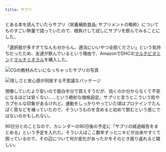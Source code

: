 ```yaml
---
title: サプリ
---
```

とある本を読んでいたらサプリ（栄養補助食品; サプリメントの略称）についてものすごい熱量で語っていたので、根負けして試しにサプリを飲んでみることにした。

「選択肢が多すぎてなんも分からん、適当にいいやつ全部ください」という気持ちだったため、友達が飲んでいるという理由で、AmazonでDHCの[マルチビタミン](https://www.amazon.co.jp/dp/B00GX1E3R6?th=1)と[マルチミネラル](https://www.amazon.co.jp/dp/B01MSSWA5K)を購入した。

![](https://lh4.googleusercontent.com/CXNVEHTVfvjC5vaHlBB-D6aeVdP0_cNvFxSP24nkm4hTxEYxgfV6CBdQ71Bs7Qo7u6cBgI2lJ5XUCQHUwmJkE6WfnHwudv4hBFoMCyVyc2uR8q5RMkbLXFKVAc6AbbLsakF4hSOKP1jgbzXTd41F-zCnb-EbRPLPY8OKFurdhjX7t5H14EuRBTOkGtMs "CGの教材みたいになっちゃったサプリの写真")

![](https://lh5.googleusercontent.com/vWCOvljcZsapHlaUufiNgyu0nBFrFdQPWIaKjUmmcuwaS8GKuy9axl23WKyjl-RBwLLdW8gyW-ptBb_yHfXLiXUJMEmdEk3EOwLQ8lTzd5QQgaJz0GH7csuPtfd-RWYaKluT-0Z5rSSSRXZ16wXt0E-J1W87N1wT6VgWezW2gFzQO85g1RtSbFMuNwk0 "怪しさと安心感が同居する不思議なパッケージ")

想像していたより安いので面白半分で買えそうだが、効くのか分からなくて不安になるほどは安くない……という絶妙な価格設定。サプリと言うとこういう粒やカプセルな印象があるけれど、運動をしっかりやっていた頃はプロテインでたんぱく質などを補っていたので、そういうものを含めると初めて飲むという感じではないのかもしれない。

90日分とのことなので、カレンダーの90日後の予定に「サプリの経過報告をまとめる」という予定を入れた。そういえばここ数年ずっとニキビが出来やすくて困っているので、その辺について何か変化があったかをそのとき振り返れると嬉しい。
